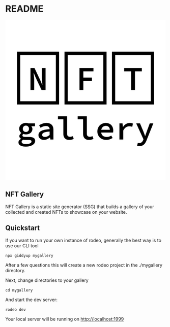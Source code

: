 # README

![NFT Gallery Logo](.gitbook/assets/logo.png)

## NFT Gallery

NFT Gallery is a static site generator \(SSG\) that builds a gallery of your collected and created NFTs to showcase on your website.

## Quickstart

If you want to run your own instance of rodeo, generally the best way is to use our CLI tool

```text
npx giddyup mygallery
```

After a few questions this will create a new rodeo project in the ./mygallery directory.

Next, change directories to your gallery

```text
cd mygallery
```

And start the dev server:

```text
rodeo dev
```

Your local server will be running on [http://localhost:1999](http://localhost:1999)

## 

